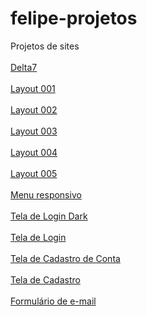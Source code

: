 # felipe-projetos
 Projetos de sites
 <br>
 <br>
 <a href="https://felipejlc.github.io/felipe-projetos/projeto-moveis/index.html" target="_blank"> Delta7 </a>
 <br>
 <br>
 <a href="https://felipejlc.github.io/felipe-projetos/layouts/layout001/index.html" target="_blank"> Layout 001 </a>
 <br>
 <br>
 <a href="https://felipejlc.github.io/felipe-projetos/layouts/layout002/index.html" target="_blank"> Layout 002 </a>
 <br>
 <br>
 <a href="https://felipejlc.github.io/felipe-projetos/layouts/layout003/index.html" target="_blank"> Layout 003 </a>
 <br>
 <br>
 <a href="https://felipejlc.github.io/felipe-projetos/layouts/layout004/index.html" target="_blank"> Layout 004 </a>
 <br>
 <br>
 <a href="https://felipejlc.github.io/felipe-projetos/layouts/layout005/index.html" target="_blank"> Layout 005 </a>
 <br>
 <br>
 <a href="https://felipejlc.github.io/felipe-projetos/layouts/menu-responsivo/index.html" target="_blank"> Menu responsivo </a>
 <br>
 <br>
 <a href="https://felipejlc.github.io/felipe-projetos/layouts/tela-login-dark/index.html" target="_blank"> Tela de Login Dark</a>
 <br>
 <br>
 <a href="https://felipejlc.github.io/felipe-projetos/layouts/tela-login/index.html" target="_blank"> Tela de Login</a>
 <br>
 <br>
 <a href="https://felipejlc.github.io/felipe-projetos/layouts/tela-cadastro-conta/index.html" target="_blank"> Tela de Cadastro de Conta</a>
 <br>
 <br>
 <a href="https://felipejlc.github.io/felipe-projetos/layouts/tela-cadastro/index.html" target="_blank"> Tela de Cadastro </a>
 <br>
 <br>
 <a href="https://felipejlc.github.io/felipe-projetos/layouts/e-mail/index.html" target="_blank"> Formulário de e-mail </a>



 
